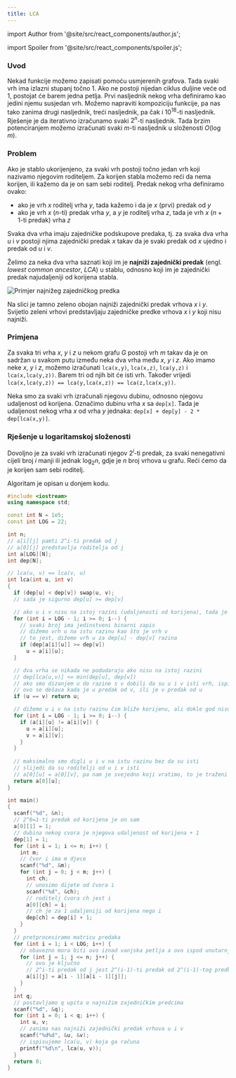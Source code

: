 ```yaml
---
title: LCA
---
```


import Author from '@site/src/react_components/author.js';

import Spoiler from '@site/src/react_components/spoiler.js';

<Author authorName='Martin Josip Kocijan' githubUsername='kocijan'/>

### Uvod

Nekad funkcije možemo zapisati pomoću usmjerenih grafova. Tada svaki vrh ima izlazni stupanj točno 1. Ako ne postoji nijedan ciklus duljine veće od 1, postojat će barem jedna petlja. Prvi nasljednik nekog vrha definiramo kao jedini njemu susjedan vrh. Možemo napraviti kompoziciju funkcije, pa nas tako zanima drugi nasljednik, treći nasljednik, pa čak i $10^{18}$-ti nasljednik. Rješenje je da iterativno izračunamo svaki $2^n$-ti nasljednik. Tada brzim potenciranjem možemo izračunati svaki $m$-ti nasljednik u složenosti $O(\log m)$.

### Problem

Ako je stablo ukorijenjeno, za svaki vrh postoji točno jedan vrh koji nazivamo njegovim roditeljem. Za korijen stabla možemo reći da nema korijen, ili kažemo da je on sam sebi roditelj. Predak nekog vrha definiramo ovako:

- ako je vrh *x* roditelj vrha *y*, tada kažemo i da je *x* (prvi) predak od *y*
- ako je vrh *x* ($n$-ti) predak vrha *y*, a *y* je roditelj vrha *z*, tada je vrh *x* ($n+1$-ti predak) vrha *z*

Svaka dva vrha imaju zajedničke podskupove predaka, tj. za svaka dva vrha *u* i *v* postoji njima zajednički predak *x* takav da je svaki predak od *x* ujedno i predak od *u* i *v*.

Želimo za neka dva vrha saznati koji im je **najniži zajednički predak** (engl. *lowest common ancestor*, *LCA*) u stablu, odnosno koji im je zajednički predak najudaljeniji od korijena stabla.

![Primjer najnižeg zajedničkog predka](/img/lca.png)

Na slici je tamno zeleno obojan najniži zajednički predak vrhova *x* i *y*. Svijetlo zeleni vrhovi predstavljaju zajedničke predke vrhova *x* i *y* koji nisu najniži.

### Primjena

Za svaka tri vrha *x*, *y* i *z* u nekom grafu *G* postoji vrh *m* takav da je on sadržan u svakom putu između neka dva vrha među *x*, *y* i *z*. Ako imamo neke *x*, *y* i *z*, možemo izračunati `lca(x,y)`, `lca(x,z)`, `lca(y,z)` i `lca(x,lca(y,z))`. Barem tri od njih bit će isti vrh. Također vrijedi `lca(x,lca(y,z)) == lca(y,lca(x,z)) == lca(z,lca(x,y))`.

Neka smo za svaki vrh izračunali njegovu dubinu, odnosno njegovu udaljenost od korijena. Označimo dubinu vrha *x* sa `dep[x]`. Tada je udaljenost nekog vrha *x* od vrha *y* jednaka: `dep[x] + dep[y] - 2 * dep[lca(x,y)]`.

### Rješenje u logaritamskoj složenosti

Dovoljno je za svaki vrh izračunati njegov $2^i$-ti predak, za svaki nenegativni cijeli broj $i$ manji ili jednak $\log_{2}n$, gdje je $n$ broj vrhova u grafu. Reći ćemo da je korijen sam sebi roditelj.

Algoritam je opisan u donjem kodu.

```cpp
#include <iostream>
using namespace std;

const int N = 1e5;
const int LOG = 22;

int n;
// a[i][j] pamti 2^i-ti predak od j
// a[0][j] predstavlja roditelja od j
int a[LOG][N];
int dep[N];

// lca(u, v) == lca(v, u)
int lca(int u, int v)
{
  if (dep[u] < dep[v]) swap(u, v);
  // sada je sigurno dep[u] >= dep[v]

  // ako u i v nisu na istoj razini (udaljenosti od korijena), tada je x-ti predak od u jednak x-tom predku od v samo ako se radi o korijenu
  for (int i = LOG - 1; i >= 0; i--) {
    // svaki broj ima jedinstveni binarni zapis
    // dižemo vrh u na istu razinu kao što je vrh v
    // to jest, dižemo vrh u za dep[u] - dep[v] razina
    if (dep[a[i][u]] >= dep[v])
      u = a[i][u];
  }

  // dva vrha se nikada ne podudaraju ako nisu na istoj razini
  // dep[lca(u,v)] <= min(dep[u], dep[v])
  // ako smo dizanjem u do razine s v dobili da su u i v isti vrh, ispišemo ga, to nam je traženi LCA
  // ovo se dešava kada je u predak od v, ili je v predak od u
  if (u == v) return u;

  // dižemo u i v na istu razinu čim bliže korijenu, ali dokle god nisu isti
  for (int i = LOG - 1; i >= 0; i--) {
    if (a[i][u] != a[i][v]) {
      u = a[i][u];
      v = a[i][v];
    }
  }
  
  // maksimalno smo digli u i v na istu razinu bez da su isti
  // slijedi da su roditelji od u i v isti
  // a[0][u] = a[0][v], pa nam je svejedno koji vratimo, to je traženi LCA
  return a[0][u];
}

int main()
{
  scanf("%d", &n);
  // 2^0=1-ti predak od korijena je on sam
  a[0][1] = 1;
  // dubina nekog cvora je njegova udaljenost od korijena + 1
  dep[1] = 1;
  for (int i = 1; i <= n; i++) {
    int m;
    // čvor i ima m djece
    scanf("%d", &m);
    for (int j = 0; j < m; j++) {
      int ch;
      // unosimo dijete od čvora i
      scanf("%d", &ch);
      // roditelj čvora ch jest i
      a[0][ch] = i;
      // ch je za 1 udaljeniji od korijena nego i
      dep[ch] = dep[i] + 1;
    }
  }
  // pretprocesiramo matricu predaka
  for (int i = 1; i < LOG; i++) {
    // obavezno mora biti ovo iznad vanjska petlja a ovo ispod unutarnja
    for (int j = 1; j <= n; j++) {
      // ovo je ključno
      // 2^i-ti predak od j jest 2^(i-1)-ti predak od 2^(i-1)-tog predka od j
      a[i][j] = a[i - 1][a[i - 1][j]];
    }
  }
  int q;
  // postavljamo q upita o najnižim zajedničkim predcima
  scanf("%d", &q);
  for (int i = 0; i < q; i++) {
    int u, v;
    // zanima nas najniži zajednički predak vrhova u i v
    scanf("%d%d", &u, &v);
    // ispisujemo lca(u, v) koja ga računa
    printf("%d\n", lca(u, v));
  }
  return 0;
}
```
